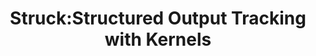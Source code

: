 ---
title: "Struck:Structured Output Tracking with Kernels"
year: 2011
pdf_url: "http://www.robots.ox.ac.uk/~phst/Papers/2011/ICCV2011/struck.pdf"
category: "vision"
author_list: "Philip H.S. Torr, Amir Saffari, Sam Hare, Sam Hare"
grant: "NULL"
pub_in: "IEEE ICCV, 2011"
---